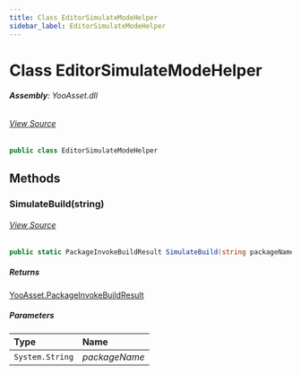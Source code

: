 ```yaml
---
title: Class EditorSimulateModeHelper
sidebar_label: EditorSimulateModeHelper
---
```

# Class EditorSimulateModeHelper


###### **Assembly**: YooAsset.dll
###### [View Source](https://github.com/tuyoogame/YooAsset-Samples.git/blob/main/Assets/YooAsset/Runtime/ResourcePackage/PlayMode/EditorSimulateModeHelper.cs#L4)
```csharp title="Declaration"
public class EditorSimulateModeHelper
```
## Methods
### SimulateBuild(string)

###### [View Source](https://github.com/tuyoogame/YooAsset-Samples.git/blob/main/Assets/YooAsset/Runtime/ResourcePackage/PlayMode/EditorSimulateModeHelper.cs#L6)
```csharp title="Declaration"
public static PackageInvokeBuildResult SimulateBuild(string packageName)
```

##### Returns

[YooAsset.PackageInvokeBuildResult](../YooAsset/PackageInvokeBuildResult.md)

##### Parameters

| Type | Name |
|:--- |:--- |
| `System.String` | *packageName* |

